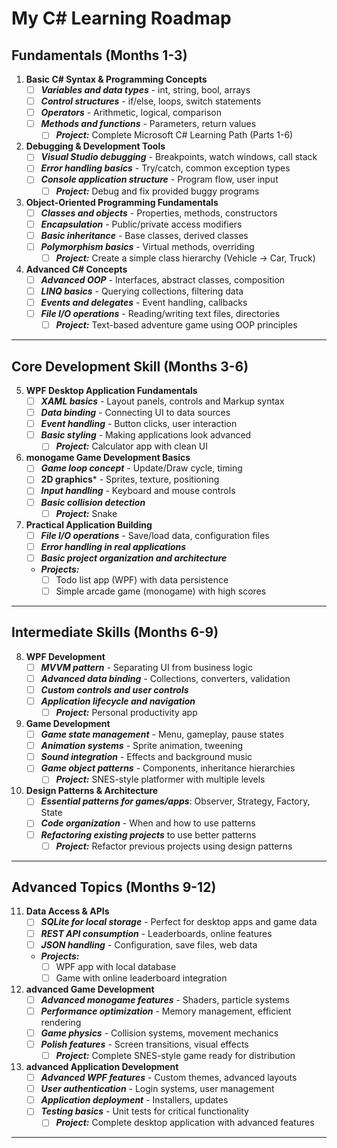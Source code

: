 # My C# Learning Roadmap

## Fundamentals (Months 1-3)
1. **Basic C# Syntax & Programming Concepts**
	- [ ] ***Variables and data types*** - int, string, bool, arrays
	- [ ] ***Control structures*** - if/else, loops, switch statements
	- [ ] ***Operators*** - Arithmetic, logical, comparison
	- [ ] ***Methods and functions*** - Parameters, return values
		- [ ] ***Project:*** Complete Microsoft C# Learning Path (Parts 1-6)
2. **Debugging & Development Tools**
	- [ ] ***Visual Studio debugging*** - Breakpoints, watch windows, call stack
	- [ ] ***Error handling basics*** - Try/catch, common exception types
	- [ ] ***Console application structure*** - Program flow, user input
		- [ ] ***Project:*** Debug and fix provided buggy programs
3. **Object-Oriented Programming Fundamentals**
	- [ ] ***Classes and objects*** - Properties, methods, constructors
	- [ ] ***Encapsulation*** - Public/private access modifiers
	- [ ] ***Basic inheritance*** - Base classes, derived classes
	- [ ] ***Polymorphism basics*** - Virtual methods, overriding
		- [ ] ***Project:*** Create a simple class hierarchy (Vehicle → Car, Truck)
4. **Advanced C# Concepts**
	- [ ] ***Advanced OOP*** - Interfaces, abstract classes, composition
	- [ ] ***LINQ basics*** - Querying collections, filtering data
	- [ ] ***Events and delegates*** - Event handling, callbacks
	- [ ] ***File I/O operations*** - Reading/writing text files, directories
		- [ ] ***Project:*** Text-based adventure game using OOP principles
---
## Core Development Skill (Months 3-6)
5. **WPF Desktop Application Fundamentals**
	- [ ] ***XAML basics*** - Layout panels, controls and Markup syntax
	- [ ] ***Data binding*** - Connecting UI to data sources
	- [ ] ***Event handling*** - Button clicks, user interaction
	- [ ] ***Basic styling*** - Making applications look advanced
   		- [ ] ***Project:*** Calculator app with clean UI
6. **monogame Game Development Basics**
	- [ ] ***Game loop concept*** - Update/Draw cycle, timing
	- [ ] **2D graphics*** - Sprites, texture, positioning
	- [ ] ***Input handling*** - Keyboard and mouse controls
	- [ ] ***Basic collision detection***
		- [ ] ***Project:*** Snake
7. **Practical Application Building**
	- [ ] ***File I/O operations*** - Save/load data, configuration files
	- [ ] ***Error handling in real applications***
	- [ ] ***Basic project organization and architecture***
	- ***Projects:***
		- [ ] Todo list app (WPF) with data persistence
		- [ ] Simple arcade game (monogame) with high scores
---
## Intermediate Skills (Months 6-9)
8. **WPF Development**
    - [ ] ***MVVM pattern*** - Separating UI from business logic
    - [ ] ***Advanced data binding*** - Collections, converters, validation
    - [ ] ***Custom controls and user controls***
    - [ ] ***Application lifecycle and navigation***
   		- [ ] ***Project:*** Personal productivity app
9. **Game Development**
    - [ ] ***Game state management*** - Menu, gameplay, pause states
    - [ ] ***Animation systems*** - Sprite animation, tweening
    - [ ] ***Sound integration*** - Effects and background music
    - [ ] ***Game object patterns*** - Components, inheritance hierarchies
		- [ ] ***Project:*** SNES-style platformer with multiple levels
10. **Design Patterns & Architecture**
	- [ ] ***Essential patterns for games/apps***: Observer, Strategy, Factory, State
	- [ ] ***Code organization*** - When and how to use patterns
	- [ ] ***Refactoring existing projects*** to use better patterns
		- [ ] ***Project:*** Refactor previous projects using design patterns
---
## Advanced Topics (Months 9-12)
11. **Data Access & APIs**
    - [ ] ***SQLite for local storage*** - Perfect for desktop apps and game data
	- [ ] ***REST API consumption*** - Leaderboards, online features
	- [ ] ***JSON handling*** - Configuration, save files, web data
	- ***Projects:***
   		- [ ] WPF app with local database
    	- [ ] Game with online leaderboard integration
12. **advanced Game Development**
    - [ ] ***Advanced monogame features*** - Shaders, particle systems
    - [ ] ***Performance optimization*** - Memory management, efficient rendering
    - [ ] ***Game physics*** - Collision systems, movement mechanics
    - [ ] ***Polish features*** - Screen transitions, visual effects
    	- [ ] ***Project:*** Complete SNES-style game ready for distribution
13. **advanced Application Development**
	- [ ] ***Advanced WPF features*** - Custom themes, advanced layouts
	- [ ] ***User authentication*** - Login systems, user management
	- [ ] ***Application deployment*** - Installers, updates
	- [ ] ***Testing basics*** - Unit tests for critical functionality
		- [ ] ***Project:*** Complete desktop application with advanced features
---

